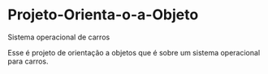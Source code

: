 # Projeto-Orienta-o-a-Objeto
Sistema operacional de carros

Esse é projeto de orientação a objetos que é sobre um sistema operacional para carros.

